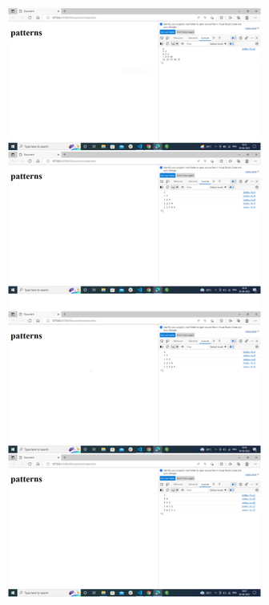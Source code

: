 <img src="ass que 3.PNG" alt="output">
<img src="numbers.PNG" alt="output">
<img src="pattern.PNG" alt="output">
<img src="5 to 1.PNG" alt="output">

